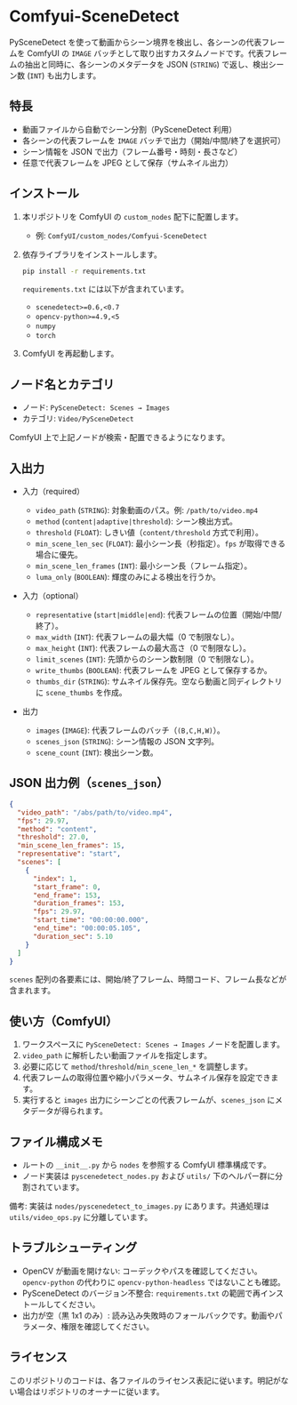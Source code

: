 # Comfyui-SceneDetect

PySceneDetect を使って動画からシーン境界を検出し、各シーンの代表フレームを ComfyUI の `IMAGE` バッチとして取り出すカスタムノードです。代表フレームの抽出と同時に、各シーンのメタデータを JSON (`STRING`) で返し、検出シーン数 (`INT`) も出力します。

## 特長

- 動画ファイルから自動でシーン分割（PySceneDetect 利用）
- 各シーンの代表フレームを `IMAGE` バッチで出力（開始/中間/終了を選択可）
- シーン情報を JSON で出力（フレーム番号・時刻・長さなど）
- 任意で代表フレームを JPEG として保存（サムネイル出力）

## インストール

1. 本リポジトリを ComfyUI の `custom_nodes` 配下に配置します。
   - 例: `ComfyUI/custom_nodes/Comfyui-SceneDetect`
2. 依存ライブラリをインストールします。

   ```bash
   pip install -r requirements.txt
   ```

   `requirements.txt` には以下が含まれています。
   - `scenedetect>=0.6,<0.7`
   - `opencv-python>=4.9,<5`
   - `numpy`
   - `torch`

3. ComfyUI を再起動します。

## ノード名とカテゴリ

- ノード: `PySceneDetect: Scenes → Images`
- カテゴリ: `Video/PySceneDetect`

ComfyUI 上で上記ノードが検索・配置できるようになります。

## 入出力

- 入力（required）
  - `video_path` (`STRING`): 対象動画のパス。例: `/path/to/video.mp4`
  - `method` (`content|adaptive|threshold`): シーン検出方式。
  - `threshold` (`FLOAT`): しきい値（`content/threshold` 方式で利用）。
  - `min_scene_len_sec` (`FLOAT`): 最小シーン長（秒指定）。`fps` が取得できる場合に優先。
  - `min_scene_len_frames` (`INT`): 最小シーン長（フレーム指定）。
  - `luma_only` (`BOOLEAN`): 輝度のみによる検出を行うか。

- 入力（optional）
  - `representative` (`start|middle|end`): 代表フレームの位置（開始/中間/終了）。
  - `max_width` (`INT`): 代表フレームの最大幅（0 で制限なし）。
  - `max_height` (`INT`): 代表フレームの最大高さ（0 で制限なし）。
  - `limit_scenes` (`INT`): 先頭からのシーン数制限（0 で制限なし）。
  - `write_thumbs` (`BOOLEAN`): 代表フレームを JPEG として保存するか。
  - `thumbs_dir` (`STRING`): サムネイル保存先。空なら動画と同ディレクトリに `scene_thumbs` を作成。

- 出力
  - `images` (`IMAGE`): 代表フレームのバッチ（`(B,C,H,W)`）。
  - `scenes_json` (`STRING`): シーン情報の JSON 文字列。
  - `scene_count` (`INT`): 検出シーン数。

## JSON 出力例（`scenes_json`）

```json
{
  "video_path": "/abs/path/to/video.mp4",
  "fps": 29.97,
  "method": "content",
  "threshold": 27.0,
  "min_scene_len_frames": 15,
  "representative": "start",
  "scenes": [
    {
      "index": 1,
      "start_frame": 0,
      "end_frame": 153,
      "duration_frames": 153,
      "fps": 29.97,
      "start_time": "00:00:00.000",
      "end_time": "00:00:05.105",
      "duration_sec": 5.10
    }
  ]
}
```

`scenes` 配列の各要素には、開始/終了フレーム、時間コード、フレーム長などが含まれます。

## 使い方（ComfyUI）

1. ワークスペースに `PySceneDetect: Scenes → Images` ノードを配置します。
2. `video_path` に解析したい動画ファイルを指定します。
3. 必要に応じて `method`/`threshold`/`min_scene_len_*` を調整します。
4. 代表フレームの取得位置や縮小パラメータ、サムネイル保存を設定できます。
5. 実行すると `images` 出力にシーンごとの代表フレームが、`scenes_json` にメタデータが得られます。

## ファイル構成メモ

- ルートの `__init__.py` から `nodes` を参照する ComfyUI 標準構成です。
- ノード実装は `pyscenedetect_nodes.py` および `utils/` 下のヘルパー群に分割されています。

備考: 実装は `nodes/pyscenedetect_to_images.py` にあります。共通処理は `utils/video_ops.py` に分離しています。

## トラブルシューティング

- OpenCV が動画を開けない: コーデックやパスを確認してください。`opencv-python` の代わりに `opencv-python-headless` ではないことも確認。
- PySceneDetect のバージョン不整合: `requirements.txt` の範囲で再インストールしてください。
- 出力が空（黒 1x1 のみ）: 読み込み失敗時のフォールバックです。動画やパラメータ、権限を確認してください。

## ライセンス

このリポジトリのコードは、各ファイルのライセンス表記に従います。明記がない場合はリポジトリのオーナーに従います。

